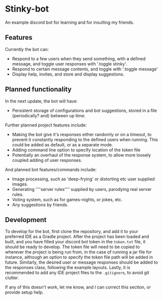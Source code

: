 # Stinky-bot

 An example discord bot for learning and for insulting my friends.

## Features

 Currently the bot can:

  - Respond to a few users when they send something, with a defined message, and toggle user responses with '.toggle stinky'.
  - Respond to certain message contents, and toggle with '.toggle message'
  - Display help, invites, and store and display suggestions.

## Planned functionality

 In the next update, the bot will have:

  - Persistent storage of configurations and bot suggestions, stored in a file (periodically? and) between up time.
 
 Further planned project features include:

  - Making the bot give it's responses either randomly or on a timeout, to prevent it constantly responding 
     to the defined users when running. This could be added as default, or as a separate mode.
  - Adding command line option to specify location of the token file
  - Potentially an overhaul of the response system, to allow more loosely coupled adding of user responses.

 And planned bot features/commands include:

  - Image processing, such as 'deep-frying' or distorting etc user supplied images.
  - Generating ''''server rules'''' supplied by users, parodying real server rules.
  - Voting system, such as for games-nights, or jokes, etc.
  - Any suggestions by friends.

## Development

 To develop for the bot, first clone the repository, and add it to your preferred IDE as a Gradle project.
 After the project has been loaded and built, and you have filled your discord bot token in the `token.txt` 
 file, it should be ready to develop. The token file will need to be copied to wherever the project is being 
 run from, in the case of running a jar file for instance, although an option to specify the token file 
 path will be added in future. Similarly, the desired user or message responses should be added to the 
 responses class, following the example layouts. Lastly, it is recommended to add any IDE project files to 
 the `.gitignore`, to avoid git clutter.

 If any of this doesn't work, let me know, and I can correct this section, or provide setup help.
